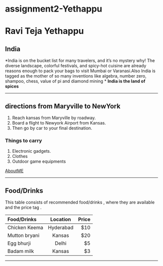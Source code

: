 # assignment2-Yethappu
# Ravi Teja Yethappu
## India
*India is on the bucket list for many travelers, and it’s no mystery why! The diverse landscape, colorful festivals, and spicy-hot cuisine are already reasons enough to pack your bags to visit Mumbai or Varanasi.Also India is tagged as the mother of so many inventions like algebra, number zero, shampoo, chess, value of pi and diamond mining * 
**India is the land of spices**

***

## directions from Maryville to NewYork

1. Reach kansas from Maryville by roadway.
2. Board a flight to Newyork Airport from Kansas.
3. Then go by car to your final destination.

### Things to carry 

1. Electronic gadgets.
2. Clothes
3. Outdoor game equipments 

[AboutME](/AboutMe.md)

***

## Food/Drinks 

This table consists of recommended food/drinks , where they are available and the price tag .

| Food/Drinks      | Location    | Price |
| :---             | :---:       | ---:  |
|Chicken Keema     | Hyderabad   | $10   |
|Mutton bryani     | Kansas      | $20   |
|Egg bhurji        | Delhi       | $5    |
| Badam milk       | Kansas      | $3    |

***



